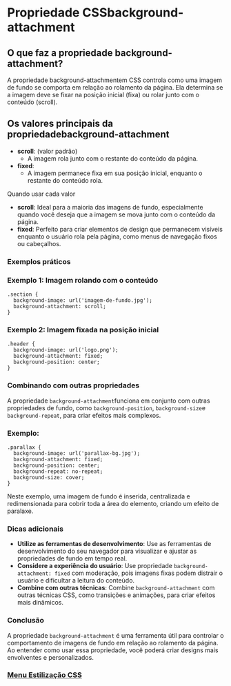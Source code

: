 # Propriedade CSSbackground-attachment

## O que faz a propriedade background-attachment?

A propriedade background-attachmentem CSS controla como uma imagem de fundo se comporta em relação ao rolamento da página. Ela determina se a imagem deve se fixar na posição inicial (fixa) ou rolar junto com o conteúdo (scroll).

## Os valores principais da propriedadebackground-attachment

- **scroll**: (valor padrão)
    - A imagem rola junto com o restante do conteúdo da página.
- **fixed**:
    - A imagem permanece fixa em sua posição inicial, enquanto o restante do conteúdo rola.

Quando usar cada valor

- **scroll**: Ideal para a maioria das imagens de fundo, especialmente quando você deseja que a imagem se mova junto com o conteúdo da página.
- **fixed**: Perfeito para criar elementos de design que permanecem visíveis enquanto o usuário rola pela página, como menus de navegação fixos ou cabeçalhos.

### Exemplos práticos

### Exemplo 1: Imagem rolando com o conteúdo

```
.section {
  background-image: url('imagem-de-fundo.jpg');
  background-attachment: scroll;
}
```

### Exemplo 2: Imagem fixada na posição inicial

```
.header {
  background-image: url('logo.png');
  background-attachment: fixed;
  background-position: center;
}
```

### Combinando com outras propriedades

A propriedade `background-attachment`funciona em conjunto com outras propriedades de fundo, como `background-position`, `background-size`e `background-repeat`, para criar efeitos mais complexos.

### Exemplo:

```
.parallax {
  background-image: url('parallax-bg.jpg');
  background-attachment: fixed;
  background-position: center;
  background-repeat: no-repeat;
  background-size: cover;
}
```

Neste exemplo, uma imagem de fundo é inserida, centralizada e redimensionada para cobrir toda a área do elemento, criando um efeito de paralaxe.

### Dicas adicionais

- **Utilize as ferramentas de desenvolvimento**: Use as ferramentas de desenvolvimento do seu navegador para visualizar e ajustar as propriedades de fundo em tempo real.
- **Considere a experiência do usuário**: Use propriedade `background-attachment: fixed` com moderação, pois imagens fixas podem distrair o usuário e dificultar a leitura do conteúdo.
- **Combine com outras técnicas**: Combine `background-attachment` com outras técnicas CSS, como transições e animações, para criar efeitos mais dinâmicos.

### Conclusão

A propriedade `background-attachment` é uma ferramenta útil para controlar o comportamento de imagens de fundo em relação ao rolamento da página. Ao entender como usar essa propriedade, você poderá criar designs mais envolventes e personalizados.

### [Menu Estilização CSS](../menu_estilizacao.md)

